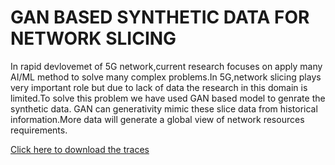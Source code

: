 # GAN BASED SYNTHETIC DATA FOR NETWORK SLICING
In rapid devlovemet of 5G network,current research focuses on apply many AI/ML method to solve many complex problems.In 5G,network slicing plays very important role but due to lack of data the research in this domain is limited.To solve this problem we have used GAN based model to genrate the synthetic data.
GAN can generativity mimic these slice data  from historical information.More data will  generate a global view of network  resources requirements.

<a href="https://drive.google.com/drive/folders/1bScvIsdERcAsfMN8RlHQcWqk_0qHoqiF?usp=sharing">Click here to download the traces </a>
